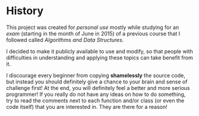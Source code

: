 # History

This project was created for _personal use_ mostly while studying for an _exam_ (starting in the month of June in 2015) of a previous course that I followed called _Algorithms and Data Structures_. 

I decided to make it publicly available to use and modify, so that people with difficulties in understanding and applying these topics can take benefit from it.

I discourage every beginner from copying **shamelessly** the source code, but  instead you should definitely give a chance to your brain and sense of challenge  first! At the end, you will definitely feel a better and more serious  programmer! If you really do not have any ideas on how to do something, try to  read the comments next to each function and/or class (or even the code itself) that you are interested in. They are there for a reason!
